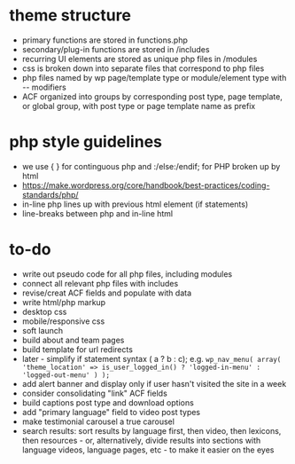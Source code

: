 # theme structure

* primary functions are stored in functions.php
* secondary/plug-in functions are stored in /includes
* recurring UI elements are stored as unique php files in /modules
* css is broken down into separate files that correspond to php files
* php files named by wp page/template type or module/element type with -- modifiers
* ACF organized into groups by corresponding post type, page template, or global group, with post type or page template name as prefix 

# php style guidelines

* we use { } for continguous php and :/else:/endif; for PHP broken up by html
* https://make.wordpress.org/core/handbook/best-practices/coding-standards/php/
* in-line php lines up with previous html element (if statements)
* line-breaks between php and in-line html

# to-do

* write out pseudo code for all php files, including modules
* connect all relevant php files with includes
* revise/creat ACF fields and populate with data
* write html/php markup
* desktop css
* mobile/responsive css
* soft launch
* build about and team pages
* build template for url redirects
* later - simplify if statement syntax ( a ? b : c); e.g.
`wp_nav_menu( array(
	'theme_location' => is_user_logged_in() ? 'logged-in-menu' : 'logged-out-menu'
) );`
* add alert banner and display only if user hasn't visited the site in a week
* consider consolidating "link" ACF fields
* build captions post type and download options
* add "primary language" field to video post types
* make testimonial carousel a true carousel
* search results: sort results by language first, then video, then lexicons, then resources - or, alternatively, divide results into sections with language videos, language pages, etc - to make it easier on the eyes